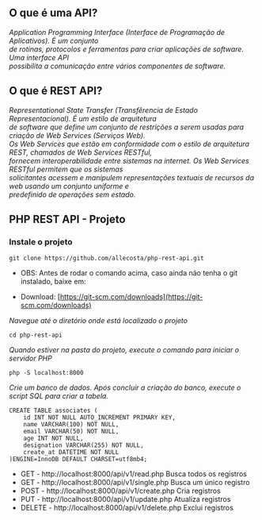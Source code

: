 ## O que é uma API?

*Application Programming Interface (Interface de Programação de Aplicativos). É um conjunto<br>
de rotinas, protocolos e ferramentas para criar aplicações de software. Uma interface API<br>
possibilita a comunicação entre vários componentes de software.*

## O que é REST API?

*Representational State Transfer (Transfêrencia de Estado Representacional). É um estilo de arquitetura<br>
de software que define um conjunto de restrições a serem usadas para criação de Web Services (Serviços Web).<br>
Os Web Services que estão em conformidade com o estilo de arquitetura REST, chamados de Web Services RESTful,<br>
fornecem interoperabilidade entre sistemas na internet. Os Web Services RESTful permitem que os sistemas<br> solicitantes acessem e manipulem representações textuais de recursos da web usando um conjunto uniforme e<br> predefinido de operações sem estado.*

## PHP REST API - Projeto 

### Instale o projeto

```
git clone https://github.com/allecosta/php-rest-api.git

```
- OBS: Antes de rodar o comando acima, caso ainda não tenha o git instalado, baixe em:

- Download: [https://git-scm.com/downloads](https://git-scm.com/downloads)


*Navegue até o diretório onde está localizado o projeto*

```
cd php-rest-api

```

*Quando estiver na pasta do projeto, execute o comando para iniciar o servidor PHP*

```
php -S localhost:8000

```

*Crie um banco de dados. Após concluir a criação do banco, execute o script SQL para criar a tabela.*

```
CREATE TABLE associates (
	id INT NOT NULL AUTO_INCREMENT PRIMARY KEY,
    name VARCHAR(100) NOT NULL,
    email VARCHAR(50) NOT NULL,
    age INT NOT NULL,
    designation VARCHAR(255) NOT NULL,
    create_at DATETIME NOT NULL
)ENGINE=InnoDB DEFAULT CHARSET=utf8mb4;

```
- GET - http://localhost:8000/api/v1/read.php Busca todos os registros
- GET - http://localhost:8000/api/v1/single.php Busca um único registro
- POST - http://localhost:8000/api/v1/create.php Cria registros
- PUT - http://localhost:8000/api/v1/update.php Atualiza registros
- DELETE - http://localhost:8000/api/v1/delete.php Exclui registros








